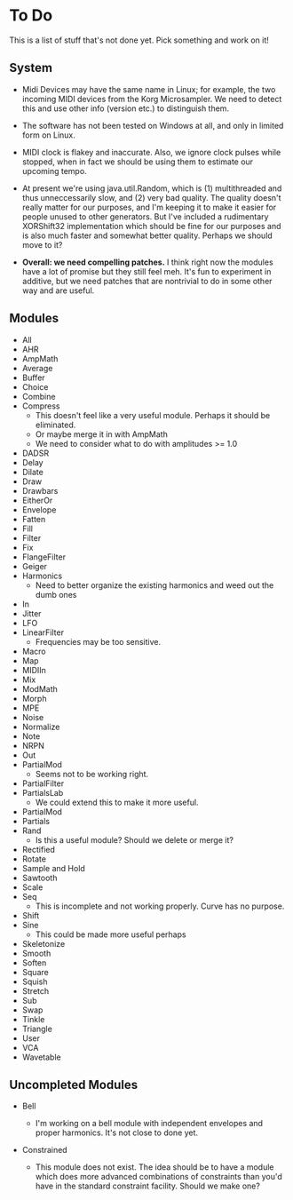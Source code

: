 To Do
=====

This is a list of stuff that's not done yet.  Pick something and work on it!


System
------

* Midi Devices may have the same name in Linux; for example, the two incoming
  MIDI devices from the Korg Microsampler.  We need to detect this and use other
  info (version etc.) to distinguish them.

* The software has not been tested on Windows at all, and only in limited form on 
  Linux.

* MIDI clock is flakey and inaccurate.  Also, we ignore clock pulses while stopped,
  when in fact we should be using them to estimate our upcoming tempo.

* At present we're using java.util.Random, which is (1) multithreaded and thus
  unneccessarily slow, and (2) very bad quality.  The quality doesn't really
  matter for our purposes, and I'm keeping it to make it easier for people
  unused to other generators.  But I've included a rudimentary XORShift32
  implementation which should be fine for our purposes and is also much faster
  and somewhat better quality.  Perhaps we should move to it?
  
* **Overall: we need compelling patches.**  I think right now the modules have a lot
  of promise but they still feel meh.  It's fun to experiment in additive, but
  we need patches that are nontrivial to do in some other way and are useful.

Modules
-------

* All
* AHR
* AmpMath
* Average
* Buffer
* Choice
* Combine
* Compress
  - This doesn't feel like a very useful module.  Perhaps it should be eliminated.
  - Or maybe merge it in with AmpMath
  - We need to consider what to do with amplitudes >= 1.0
* DADSR
* Delay
* Dilate
* Draw
* Drawbars
* EitherOr
* Envelope
* Fatten
* Fill
* Filter
* Fix
* FlangeFilter
* Geiger
* Harmonics
  - Need to better organize the existing harmonics and weed out the dumb ones
* In
* Jitter
* LFO
* LinearFilter
  - Frequencies may be too sensitive.
* Macro
* Map
* MIDIIn
* Mix
* ModMath
* Morph
* MPE
* Noise
* Normalize
* Note
* NRPN
* Out
* PartialMod
  - Seems not to be working right.
* PartialFilter
* PartialsLab
  - We could extend this to make it more useful.
* PartialMod
* Partials
* Rand
  - Is this a useful module?  Should we delete or merge it?
* Rectified
* Rotate
* Sample and Hold
* Sawtooth
* Scale
* Seq
  - This is incomplete and not working properly.  Curve has no purpose.
* Shift
* Sine
  -  This could be made more useful perhaps
* Skeletonize
* Smooth
* Soften
* Square
* Squish
* Stretch
* Sub
* Swap
* Tinkle
* Triangle
* User
* VCA
* Wavetable


Uncompleted Modules
-------------------

* Bell
  - I'm working on a bell module with independent envelopes and proper harmonics.  It's not close to done yet.

* Constrained
  - This module does not exist. The idea should be to have a module which does more
    advanced combinations of constraints than you'd have in the standard constraint
    facility.  Should we make one?

